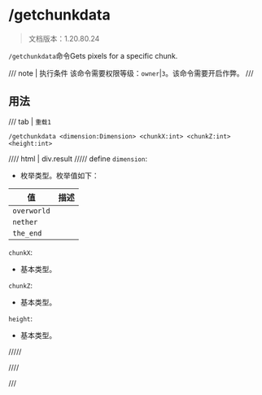 # /getchunkdata

> 文档版本：1.20.80.24

`/getchunkdata`命令Gets pixels for a specific chunk.

/// note | 执行条件
该命令需要权限等级：`owner`|`3`。该命令需要开启作弊。
///

## 用法

/// tab | `重载1`
```mcfunction
/getchunkdata <dimension:Dimension> <chunkX:int> <chunkZ:int> <height:int>
```

//// html | div.result
///// define
`dimension`: <!-- md:samp Dimension -->

- 枚举类型。枚举值如下：

|值|描述|
|---|---|
|`overworld`||
|`nether`||
|`the_end`||


`chunkX`: <!-- md:samp int -->

- 基本类型。

`chunkZ`: <!-- md:samp int -->

- 基本类型。

`height`: <!-- md:samp int -->

- 基本类型。


/////

////

///
